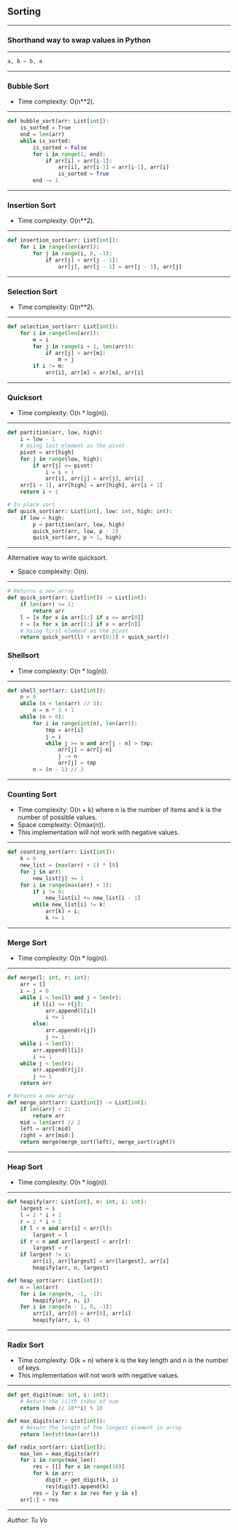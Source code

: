 ## Sorting

---

### Shorthand way to swap values in Python

---

```python
a, b = b, a
```

---

### Bubble Sort

- Time complexity: O(n\*\*2).

---

```python
def bubble_sort(arr: List[int]):
    is_sorted = True
    end = len(arr)
    while is_sorted:
        is_sorted = False
        for i in range(1, end):
            if arr[i] < arr[i-1]:
                arr[i], arr[i-1] = arr[i-1], arr[i]
                is_sorted = True
        end -= 1
```

---

### Insertion Sort

- Time complexity: O(n\*\*2).

---

```python
def insertion_sort(arr: List[int]):
    for i in range(len(arr)):
        for j in range(i, 0, -1):
            if arr[j] < arr[j - 1]:
                arr[j], arr[j - 1] = arr[j - 1], arr[j]
```

---

### Selection Sort

- Time complexity: O(n\*\*2).

---

```python
def selection_sort(arr: List[int]):
    for i in range(len(arr)):
        m = i
        for j in range(i + 1, len(arr)):
            if arr[j] < arr[m]:
                m = j
        if i != m:
            arr[i], arr[m] = arr[m], arr[i]
```

---

### Quicksort

- Time complexity: O(n \* log(n)).

---

```python
def partition(arr, low, high):
    i = low - 1
    # Using last element as the pivot
    pivot = arr[high]
    for j in range(low, high):
        if arr[j] <= pivot:
            i = i + 1
            arr[i], arr[j] = arr[j], arr[i]
    arr[i + 1], arr[high] = arr[high], arr[i + 1]
    return i + 1

# In place sort
def quick_sort(arr: List[int], low: int, high: int):
    if low < high:
        p = partition(arr, low, high)
        quick_sort(arr, low, p - 1)
        quick_sort(arr, p + 1, high)


```

---

Alternative way to write quicksort.

- Space complexity: O(n).

---

```python
# Returns a new array
def quick_sort(arr: List[int]) -> List[int]:
    if len(arr) <= 1:
        return arr
    l = [x for x in arr[1:] if x <= arr[0]]
    r = [x for x in arr[1:] if x > arr[0]]
    # Using first element as the pivot
    return quick_sort(l) + arr[0:1] + quick_sort(r)
```

### Shellsort

- Time complexity: O(n \* log(n)).

---

```python
def shell_sort(arr: List[int]):
    n = 0
    while (n < len(arr) // 3):
        n = n * 3 + 1
    while (n > 0):
        for i in range(int(n), len(arr)):
            tmp = arr[i]
            j = i
            while j >= n and arr[j - n] > tmp:
                arr[j] = arr[j-n]
                j -= n
                arr[j] = tmp
        n = (n - 1) // 3
```

---

### Counting Sort

- Time complexity: O(n + k) where n is the number of items and k is the number of possible values.
- Space complexity: O(max(n)).
- This implementation will not work with negative values.

---

```python
def counting_sort(arr: List[int]):
    k = 0
    new_list = (max(arr) + 1) * [0]
    for j in arr:
        new_list[j] += 1
    for i in range(max(arr) + 1):
        if i != 0:
            new_list[i] += new_list[i - 1]
        while new_list[i] != k:
            arr[k] = i;
            k += 1
```

---

### Merge Sort

- Time complexity: O(n \* log(n)).

---

```python
def merge(l: int, r: int):
    arr = []
    i = j = 0
    while i < len(l) and j < len(r):
        if l[i] <= r[j]:
            arr.append(l[i])
            i += 1
        else:
            arr.append(r[j])
            j += 1
    while i < len(l):
        arr.append(l[i])
        i += 1
    while j < len(r):
        arr.append(r[j])
        j += 1
    return arr

# Returns a new array
def merge_sort(arr: List[int]) -> List[int]:
    if len(arr) < 2:
        return arr
    mid = len(arr) // 2
    left = arr[:mid]
    right = arr[mid:]
    return merge(merge_sort(left), merge_sort(right))
```

---

### Heap Sort

- Time complexity: O(n \* log(n)).

---

```python
def heapify(arr: List[int], n: int, i: int):
    largest = i
    l = 2 * i + 1
    r = 2 * i + 2
    if l < n and arr[i] < arr[l]:
        largest = l
    if r < n and arr[largest] < arr[r]:
        largest = r
    if largest != i:
        arr[i], arr[largest] = arr[largest], arr[i]
        heapify(arr, n, largest)

def heap_sort(arr: List[int]):
    n = len(arr)
    for i in range(n, -1, -1):
        heapify(arr, n, i)
    for i in range(n - 1, 0, -1):
        arr[i], arr[0] = arr[0], arr[i]
        heapify(arr, i, 0)
```

---

### Radix Sort

- Time complexity: O(k + n) where k is the key length and n is the number of keys.
- This implementation will not work with negative values.

---

```python
def get_digit(num: int, i: int):
    # Return the (i)th index of num
    return (num // 10**i) % 10

def max_digits(arr: List[int]):
    # Return the length of the longest element in array
    return len(str(max(arr)))

def radix_sort(arr: List[int]):
    max_len = max_digits(arr)
    for i in range(max_len):
        res = [[] for x in range(10)]
        for k in arr:
            digit = get_digit(k, i)
            res[digit].append(k)
        res = [y for x in res for y in x]
    arr[:] = res
```

---

_Author: Tu Vo_
